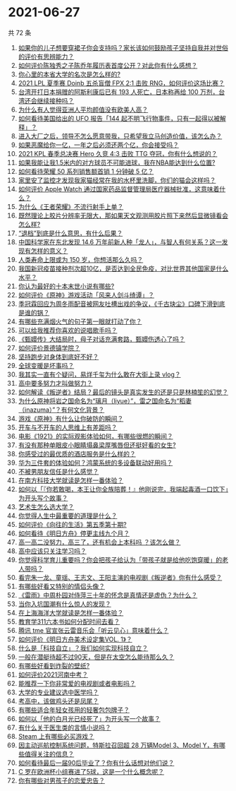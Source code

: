 # 2021-06-27

共 72 条

<!-- BEGIN -->
<!-- 最后更新时间 Sun Jun 27 2021 04:02:32 GMT+0800 (China Standard Time) -->

1. [如果你的儿子想要穿裙子你会支持吗？家长该如何鼓励孩子坚持自我并对世俗的评价有思辨能力？](https://www.zhihu.com/question/467775786)
2. [如何评价陈独秀之子陈乔年履历表首度公开？对此你有什么感想？](https://www.zhihu.com/question/464933522)
3. [你心里的本省大学的名次是怎么样的?](https://www.zhihu.com/question/410179653)
4. [2021 LPL 夏季赛 Doinb 五杀盲僧 FPX 2:1 击败
   RNG，如何评价这场比赛？](https://www.zhihu.com/question/467927415)
5. [台湾开打日本捐赠的阿斯利康后已有 193 人死亡，日本称再给 100
   万剂，台湾还会继续接种吗？](https://www.zhihu.com/question/467768491)
6. [为什么有人觉得亚洲人平均颜值没有欧美人高？](https://www.zhihu.com/question/433666039)
7. [如何看待美国给出的 UFO 报告「144
   起不明飞行物事件，只有一起得以被解释」？](https://www.zhihu.com/question/467298489)
8. [进入大厂之后，领导不怎么愿意带我，只希望我立马创造价值，该怎么办？](https://www.zhihu.com/question/466550532)
9. [如果恶魔给你一亿，一年之后必须还两个亿，你会接受吗？](https://www.zhihu.com/question/392418796)
10. [2021 KPL 春季总决赛 Hero 久竞 4:3 击败 TTG
    夺冠，你有什么想说的？](https://www.zhihu.com/question/467891041)
11. [如果我能让我1.5米内的对方球员不可能进球，我在NBA能达到什么位置?](https://www.zhihu.com/question/402597076)
12. [如何看待荣耀 50 系列销售额首销 1 分钟破 5 亿？](https://www.zhihu.com/question/467418330)
13. [家里安了监控才发现我家猫经常在我的水杯里洗脚，你们的猫会这样吗？](https://www.zhihu.com/question/459983017)
14. [如何评价 Apple Watch
    通过国家药品监督管理局医疗器械批准，这意味着什么？](https://www.zhihu.com/question/467625126)
15. [为什么《王者荣耀》不流行射手上单？](https://www.zhihu.com/question/460375616)
16. [既然理论上胶片分辨率无限大，那如果天文观测用胶片照下来然后显微镜看会怎么样?](https://www.zhihu.com/question/453975780)
17. [“退档”到底是什么意思，有什么后果？](https://www.zhihu.com/question/331780490)
18. [中国科学家在东北发现 14.6
    万年前新人种「龙人」，与智人有何关系？这一发现有怎样的意义？](https://www.zhihu.com/question/467654212)
19. [人类寿命上限或为 150 岁，你想活那么久吗？](https://www.zhihu.com/question/466968884)
20. [我国新冠疫苗接种剂次超10亿，是否达到全民免疫，对比世界其他国家是什么水平？](https://www.zhihu.com/question/466845525)
21. [你认为最好的十本末世小说有哪些?](https://www.zhihu.com/question/403545900)
22. [如何评价《原神》游戏活动「风来人剑斗绮谭」？](https://www.zhihu.com/question/467734737)
23. [季冠霖回应为周冬雨配音被网友吐槽出戏的争议，《千古玦尘》口碑下滑到底是谁的锅？](https://www.zhihu.com/question/467423413)
24. [有哪些充满烟火气的句子第一眼就打动了你？](https://www.zhihu.com/question/357326082)
25. [可以给我推荐你喜欢的说唱歌手吗？](https://www.zhihu.com/question/457551476)
26. [《甄嬛传》大结局时，母子对话充满套路，甄嬛伤透心了吗？](https://www.zhihu.com/question/404317643)
27. [如何评价景德镇学院？](https://www.zhihu.com/question/24931592)
28. [坚持跑步对身体到底好不好？](https://www.zhihu.com/question/461618978)
29. [全球变暖是坏事吗？](https://www.zhihu.com/question/290575660)
30. [我其实一直有个疑问，易烊千玺为什么敢在大街上录 vlog？](https://www.zhihu.com/question/464875636)
31. [高中要多努力才叫做努力？](https://www.zhihu.com/question/60440328)
32. [如何解读《叛逆者》结局？最后的镜头是真实发生的还是只是林楠笙的幻觉？](https://www.zhihu.com/question/467937765)
33. [为什么原神将岩之国命名为“璃月（liyue）”，雷之国命名为“稻妻（inazuma）”？有何文化背景？](https://www.zhihu.com/question/466559443)
34. [游戏《原神》有什么让你破防的瞬间？](https://www.zhihu.com/question/466342008)
35. [开车与不开车的人思维上有差距吗？](https://www.zhihu.com/question/466319507)
36. [电影《1921》的实际观影体验如何，有哪些很燃的瞬间？](https://www.zhihu.com/question/467463563)
37. [有没有那种单眼皮小眼睛塌鼻梁厚嘴唇但还挺好看的女生?](https://www.zhihu.com/question/312374216)
38. [你感受过的最优质的酒店服务是什么样的？](https://www.zhihu.com/question/36082879)
39. [华为三件套的体验如何？鸿蒙系统的多设备联动好用吗？](https://www.zhihu.com/question/467709448)
40. [不被男朋友信任是什么感觉？](https://www.zhihu.com/question/464707364)
41. [在南方科技大学就读是怎样一番体验？](https://www.zhihu.com/question/24365361)
42. [如何以「『你若敢喝，本王让你全族陪葬！』他刚说完，我端起毒酒一口饮下」为开头写个故事？](https://www.zhihu.com/question/454829891)
43. [艺术生怎么选大学？](https://www.zhihu.com/question/406801194)
44. [你觉得人生中最重要的道理是什么？](https://www.zhihu.com/question/465627192)
45. [如何评价《向往的生活》第五季第十期?](https://www.zhihu.com/question/466097156)
46. [如何看待《明日方舟》停更主线九个月？](https://www.zhihu.com/question/467117827)
47. [高一高二没努力，高三了，还有机会上本科吗 ？该怎么做？](https://www.zhihu.com/question/466443276)
48. [高中应该只关注学习吗？](https://www.zhihu.com/question/464840911)
49. [你觉得科学育儿重要吗？你会把孩子给认为「带孩子就是给他吃饱穿暖」的老人带吗？](https://www.zhihu.com/question/464732842)
50. [看完朱一龙、童瑶、王志文、王阳主演的电视剧《叛逆者》你有什么感受？](https://www.zhihu.com/question/456962938)
51. [有哪些好看又特别的情侣头像？](https://www.zhihu.com/question/361074548)
52. [《雷雨》中周朴园对侍萍三十年的怀念是真情还是虚伪？为什么？](https://www.zhihu.com/question/380155608)
53. [当你入坑国潮有什么惊人的发现？](https://www.zhihu.com/question/463164713)
54. [在上海海洋大学就读是怎样一番体验？](https://www.zhihu.com/question/29678076)
55. [教育学311六本书如何分配时间去看？](https://www.zhihu.com/question/438835540)
56. [腾讯 tme 官宣张云雷音乐会「听云见心」意味着什么？](https://www.zhihu.com/question/467549652)
57. [如何评价《明日方舟美术设定集VOL. 1》？](https://www.zhihu.com/question/467858109)
58. [什么是「科技自立」？我们如何实现科技自立？](https://www.zhihu.com/question/458853728)
59. [一般在潜艇待超不过90天，但是在太空怎么能待那么久？](https://www.zhihu.com/question/465762854)
60. [有哪些好看到炸裂的壁纸?](https://www.zhihu.com/question/425110846)
61. [如何评价2021河南中考？](https://www.zhihu.com/question/466137266)
62. [能推荐一下你非常爱的电视剧或者电影吗？](https://www.zhihu.com/question/460849272)
63. [大学的专业建议选中医学吗？](https://www.zhihu.com/question/463493627)
64. [考高中，该做鸡头还是凤尾？](https://www.zhihu.com/question/464821888)
65. [有哪些适合年轻女孩用的轻奢包包牌子？](https://www.zhihu.com/question/35179909)
66. [如何以「他的白月光已经死了」为开头写一个故事？](https://www.zhihu.com/question/435179014)
67. [有什么关于医生类的言情小说吗？](https://www.zhihu.com/question/266364937)
68. [Steam 上有哪些必买游戏？](https://www.zhihu.com/question/35296900)
69. [因主动巡航控制系统问题，特斯拉召回超 28 万辆Model 3、Model
    Y，有哪些值得关注的信息？](https://www.zhihu.com/question/467798045)
70. [如何看待最后一届90后毕业了？你有什么话想对他们说？](https://www.zhihu.com/question/467748410)
71. [C 罗在欧洲杯小组赛进了5球，这是一个什么概念呢？](https://www.zhihu.com/question/467069907)
72. [你有哪些对男孩子的恋爱忠告？](https://www.zhihu.com/question/293676302)

<!-- END -->
